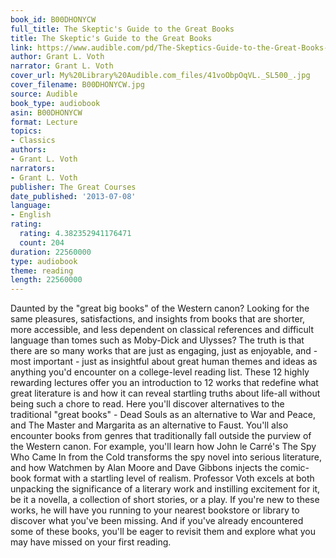 ```yaml
---
book_id: B00DHONYCW
full_title: The Skeptic's Guide to the Great Books
title: The Skeptic's Guide to the Great Books
link: https://www.audible.com/pd/The-Skeptics-Guide-to-the-Great-Books-Audiobook/B00DHONYCW
author: Grant L. Voth
narrator: Grant L. Voth
cover_url: My%20Library%20Audible.com_files/41voObpOqVL._SL500_.jpg
cover_filename: B00DHONYCW.jpg
source: Audible
book_type: audiobook
asin: B00DHONYCW
format: Lecture
topics:
- Classics
authors:
- Grant L. Voth
narrators:
- Grant L. Voth
publisher: The Great Courses
date_published: '2013-07-08'
language:
- English
rating:
  rating: 4.382352941176471
  count: 204
duration: 22560000
type: audiobook
theme: reading
length: 22560000
---
```

Daunted by the "great big books" of the Western canon? Looking for the same pleasures, satisfactions, and insights from books that are shorter, more accessible, and less dependent on classical references and difficult language than tomes such as Moby-Dick and Ulysses?
The truth is that there are so many works that are just as engaging, just as enjoyable, and - most important - just as insightful about great human themes and ideas as anything you'd encounter on a college-level reading list. These 12 highly rewarding lectures offer you an introduction to 12 works that redefine what great literature is and how it can reveal startling truths about life-all without being such a chore to read. Here you'll discover alternatives to the traditional "great books" - Dead Souls as an alternative to War and Peace, and The Master and Margarita as an alternative to Faust. You'll also encounter books from genres that traditionally fall outside the purview of the Western canon. For example, you'll learn how John le Carré's The Spy Who Came In from the Cold transforms the spy novel into serious literature, and how Watchmen by Alan Moore and Dave Gibbons injects the comic-book format with a startling level of realism.
Professor Voth excels at both unpacking the significance of a literary work and instilling excitement for it, be it a novella, a collection of short stories, or a play. If you're new to these works, he will have you running to your nearest bookstore or library to discover what you've been missing. And if you've already encountered some of these books, you'll be eager to revisit them and explore what you may have missed on your first reading.

